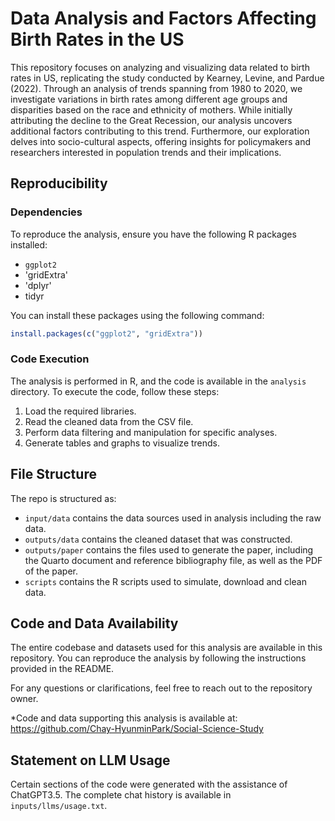 # Data Analysis and Factors Affecting Birth Rates in the US

This repository focuses on analyzing and visualizing data related to birth rates in US, replicating the study conducted by Kearney, Levine, and Pardue (2022). Through an analysis of trends spanning from 1980 to 2020, we investigate variations in birth rates among different age groups and disparities based on the race and ethnicity of mothers. While initially attributing the decline to the Great Recession, our analysis uncovers additional factors contributing to this trend. Furthermore, our exploration delves into socio-cultural aspects, offering insights for policymakers and researchers interested in population trends and their implications.

## Reproducibility

### Dependencies
To reproduce the analysis, ensure you have the following R packages installed:

- `ggplot2`
- 'gridExtra'
- 'dplyr'
- tidyr

You can install these packages using the following command:

```R
install.packages(c("ggplot2", "gridExtra"))
```

### Code Execution
The analysis is performed in R, and the code is available in the `analysis` directory. To execute the code, follow these steps:

1. Load the required libraries.
2. Read the cleaned data from the CSV file.
3. Perform data filtering and manipulation for specific analyses.
4. Generate tables and graphs to visualize trends.


## File Structure

The repo is structured as:

-   `input/data` contains the data sources used in analysis including the raw data.
-   `outputs/data` contains the cleaned dataset that was constructed.
-   `outputs/paper` contains the files used to generate the paper, including the Quarto document and reference bibliography file, as well as the PDF of the paper. 
-   `scripts` contains the R scripts used to simulate, download and clean data.
  


## Code and Data Availability

The entire codebase and datasets used for this analysis are available in this repository. You can reproduce the analysis by following the instructions provided in the README.

For any questions or clarifications, feel free to reach out to the repository owner.

*Code and data supporting this analysis is available at: https://github.com/Chay-HyunminPark/Social-Science-Study

## Statement on LLM Usage
Certain sections of the code were generated with the assistance of ChatGPT3.5. The complete chat history is available in `inputs/llms/usage.txt`. 
